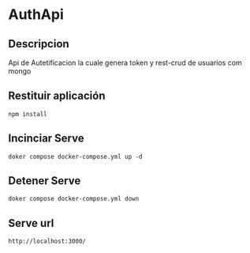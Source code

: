 # AuthApi
## Descripcion
Api de Autetificacion la cuale genera token y  rest-crud de usuarios com mongo 
## Restituir aplicación
```
npm install
```
## Incinciar Serve 
```
doker compose docker-compose.yml up -d
```
## Detener Serve 
```
doker compose docker-compose.yml down 
```
## Serve url
```
http://localhost:3000/
```

